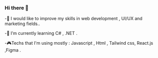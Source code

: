 ### Hi there 👋
-🤖 I would like to improve my skills in web development , UI/UX and marketing fields..

-🌱 I’m currently learning C# , .NET . 

-🎮Techs that I'm using mostly : Javascript , Html ,  Tailwind css, React.js ,Figma .

